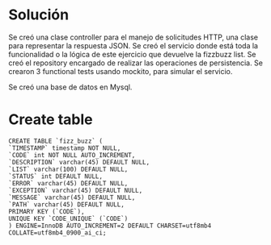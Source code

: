 # Solución
Se creó una clase controller para el manejo de solicitudes HTTP, una clase para representar la respuesta JSON. 
Se creó el servicio donde está toda la funcionalidad o la lógica de este ejercicio que devuelve la fizzbuzz list.
Se creó el repository encargado de realizar las operaciones de persistencia.
Se crearon 3 functional tests usando mockito, para simular el servicio.

Se creó una base de datos en Mysql.

# Create table
```query
CREATE TABLE `fizz_buzz` (
`TIMESTAMP` timestamp NOT NULL,
`CODE` int NOT NULL AUTO_INCREMENT,
`DESCRIPTION` varchar(45) DEFAULT NULL,
`LIST` varchar(100) DEFAULT NULL,
`STATUS` int DEFAULT NULL,
`ERROR` varchar(45) DEFAULT NULL,
`EXCEPTION` varchar(45) DEFAULT NULL,
`MESSAGE` varchar(45) DEFAULT NULL,
`PATH` varchar(45) DEFAULT NULL,
PRIMARY KEY (`CODE`),
UNIQUE KEY `CODE_UNIQUE` (`CODE`)
) ENGINE=InnoDB AUTO_INCREMENT=2 DEFAULT CHARSET=utf8mb4 COLLATE=utf8mb4_0900_ai_ci;
```
